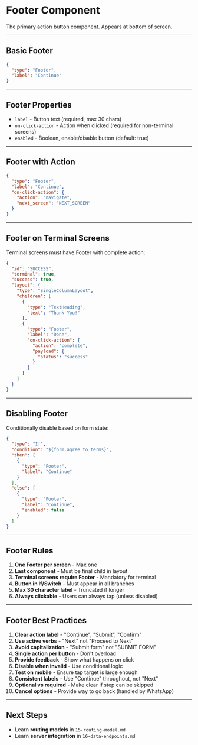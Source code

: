 # Footer Component

The primary action button component. Appears at bottom of screen.

---

## Basic Footer

```json
{
  "type": "Footer",
  "label": "Continue"
}
```

---

## Footer Properties

- `label` - Button text (required, max 30 chars)
- `on-click-action` - Action when clicked (required for non-terminal screens)
- `enabled` - Boolean, enable/disable button (default: true)

---

## Footer with Action

```json
{
  "type": "Footer",
  "label": "Continue",
  "on-click-action": {
    "action": "navigate",
    "next_screen": "NEXT_SCREEN"
  }
}
```

---

## Footer on Terminal Screens

Terminal screens must have Footer with complete action:

```json
{
  "id": "SUCCESS",
  "terminal": true,
  "success": true,
  "layout": {
    "type": "SingleColumnLayout",
    "children": [
      {
        "type": "TextHeading",
        "text": "Thank You!"
      },
      {
        "type": "Footer",
        "label": "Done",
        "on-click-action": {
          "action": "complete",
          "payload": {
            "status": "success"
          }
        }
      }
    ]
  }
}
```

---

## Disabling Footer

Conditionally disable based on form state:

```json
{
  "type": "If",
  "condition": "${form.agree_to_terms}",
  "then": [
    {
      "type": "Footer",
      "label": "Continue"
    }
  ],
  "else": [
    {
      "type": "Footer",
      "label": "Continue",
      "enabled": false
    }
  ]
}
```

---

## Footer Rules

1. **One Footer per screen** - Max one
2. **Last component** - Must be final child in layout
3. **Terminal screens require Footer** - Mandatory for terminal
4. **Button in If/Switch** - Must appear in all branches
5. **Max 30 character label** - Truncated if longer
6. **Always clickable** - Users can always tap (unless disabled)

---

## Footer Best Practices

1. **Clear action label** - "Continue", "Submit", "Confirm"
2. **Use active verbs** - "Next" not "Proceed to Next"
3. **Avoid capitalization** - "Submit form" not "SUBMIT FORM"
4. **Single action per button** - Don't overload
5. **Provide feedback** - Show what happens on click
6. **Disable when invalid** - Use conditional logic
7. **Test on mobile** - Ensure tap target is large enough
8. **Consistent labels** - Use "Continue" throughout, not "Next"
9. **Optional vs required** - Make clear if step can be skipped
10. **Cancel options** - Provide way to go back (handled by WhatsApp)

---

## Next Steps

- Learn **routing models** in `15-routing-model.md`
- Learn **server integration** in `16-data-endpoints.md`
